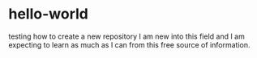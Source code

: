 # hello-world
testing how to create a new repository
I am new into this field and I am expecting to learn as much as I can from this free source of information.
